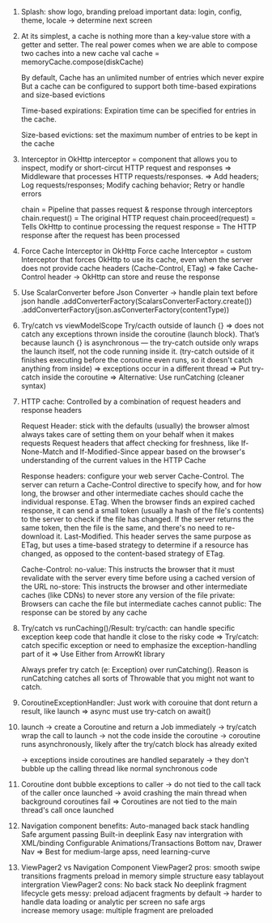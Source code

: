 1. Splash:
	show logo, branding
	preload important data: login, config, theme, locale
	-> determine next screen

2. At its simplest, a cache is nothing more than a key-value store with a getter and setter.
	The real power comes when we are able to compose two caches into a new cache
	val cache = memoryCache.compose(diskCache)

	By default, Cache has an unlimited number of entries which never expire
	But a cache can be configured to support both time-based expirations and size-based evictions

	Time-based expirations: Expiration time can be specified for entries in the cache.

	Size-based evictions: set the maximum number of entries to be kept in the cache


3. Interceptor in OkHttp
	interceptor = component that allows you to inspect, modify or short-circut HTTP request and responses
	=> Middleware that processes HTTP requests/responses.
	=> Add headers; Log requests/responses; Modify caching behavior; Retry or handle errors

	chain = Pipeline that passes request & response through interceptors
	chain.request() = The original HTTP request
	chain.proceed(request) = Tells OkHttp to continue processing the request
	response = The HTTP response after the request has been processed

4. Force Cache Interceptor in OkHttp
	Force cache Interceptor = custom Interceptor that forces OkHttp to use its cache, even when the server does not provide
		cache headers (Cache-Control, ETag)
	=> fake Cache-Control header -> OkHttp can store and reuse the response

5. Use ScalarConverter before Json Converter -> handle plain text before json handle
	.addConverterFactory(ScalarsConverterFactory.create())
        .addConverterFactory(json.asConverterFactory(contentType))

6. Try/catch vs viewModelScope
	Try/cacth outside of launch {}
=> does not catch any exceptions thrown inside the coroutine (launch block). That’s because launch {} is asynchronous — the 
	try-catch outside only wraps the launch itself, not the code running inside it.
	(try-catch outside of it finishes executing before the coroutine even runs, so it doesn't catch anything from inside)
	=> exceptions occur in a different thread
	=>  Put try-catch inside the coroutine
	=>  Alternative: Use runCatching (cleaner syntax)

7. HTTP cache:
	Controlled by a combination of request headers and response headers

	Request Header: stick with the defaults (usually)
		the browser almost always takes care of setting them on your behalf when it makes requests
		Request headers that affect checking for freshness, like If-None-Match and If-Modified-Since appear based on 
		the browser's understanding of the current values in the HTTP Cache

	Response headers: configure your web server
		Cache-Control. The server can return a Cache-Control directive to specify how, and for how long, the browser 
			and other intermediate caches should cache the individual response.
		ETag. When the browser finds an expired cached response, it can send a small token (usually a hash of the 
			file's contents) to the server to check if the file has changed. If the server returns the same token, then the file is the same, and there's no need to re-download it.
		Last-Modified. This header serves the same purpose as ETag, but uses a time-based strategy to determine if a 
			resource has changed, as opposed to the content-based strategy of ETag.

	Cache-Control: 
		no-value: This instructs the browser that it must revalidate with the server every time before using a 
			cached version of the URL
		no-store: This instructs the browser and other intermediate caches (like CDNs) to never store any version of 
			the file
		private: Browsers can cache the file but intermediate caches cannot
		public: The response can be stored by any cache
	

8. Try/catch vs runCaching()/Result:
	try/cacth:
		can handle specific exception
		keep code that handle it close to the risky code
	=> Try/catch: catch specific exception or need to emphasize the exception-handling part of it 
	=> Use Either from ArrowKt library

	Always prefer try catch (e: Exception) over runCatching().
	Reason is runCatching catches all sorts of Throwable that you might not want to catch.
		
9. CoroutineExceptionHandler:
	Just work with corouine that dont return a result, like launch
	=> async must use try-catch on await()

10. launch -> create a Coroutine and return a Job immediately
	-> try/catch wrap the call to launch -> not the code inside the coroutine
	-> coroutine runs asynchronously, likely after the try/catch block has already exited

	-> exceptions inside coroutines are handled separately -> they don't bubble up the calling thread like normal synchronous
		code

11. Coroutine dont bubble exceptions to caller
	-> do not tied to the call tack of the caller once launched
	-> avoid crashing the main thread when background coroutines fail
	=> Coroutines are not tied to the main thread's call once launched

12. Navigation component benefits:
	Auto-managed back stack handling
	Safe argument passing
	Built-in deeplink
	Easy nav intergration with XML/binding
	Configurable Animations/Transactions
	Bottom nav, Drawer Nav
=> Best for medium-large apss, need learning-curve

13. ViewPager2 vs Navigation Component
	ViewPager2 pros:
		smooth swipe transitions
		fragments preload in memory
		simple structure
		easy tablayout intergration
	ViewPager2 cons:
		No back stack
		No deeplink
		fragment lifecycle gets messy: preload adjacent fragments by default
		-> harder to handle data loading or analytic per screen
		no safe args	
		increase memory usage: multiple fragment are preloaded